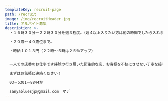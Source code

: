 ```yaml
---
templateKey: recruit-page
path: /recruit
image: /img/recruitHeader.jpg
title: アルバイト募集
description: >-
  ・１６時３０分～２２時３０分を週３程度。（週４以上入りたい方は他の時間でしたら入れます。）

  ・２０歳～４０歳位まで｡ 

  ・時給１０１３円（２２時～５時は２５％アップ）


  一人での店番のお仕事です掃除の行き届いた衛生的な店、お客様を不快にさせない丁寧な接客ができる店を目指しているので、それに賛同してくれる方を希望します。交通費が出せないので徒歩圏内の方がよいかと思います。

  まずはお気軽に連絡ください！

  03－5301－8844か

  sanyabluesjp@gmail.com　マデ
---
```

